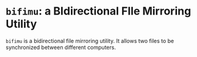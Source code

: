 `bifimu`: a BIdirectional FIle Mirroring Utility
================================================

`bifimu` is a bidirectional file mirroring utility. It allows two files to be synchronized between different computers.
